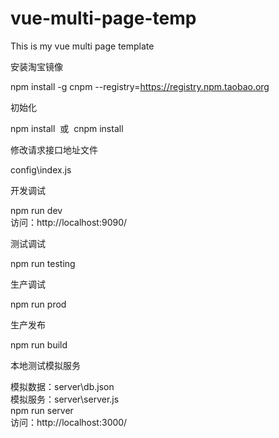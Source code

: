 # vue-multi-page-temp
This is my vue multi page template

<pre>安装淘宝镜像</pre>
npm install -g cnpm --registry=https://registry.npm.taobao.org

<pre>初始化</pre>
npm install  或  cnpm install

<pre>修改请求接口地址文件</pre>
config\index.js

<pre>开发调试</pre>
npm run dev</br>
访问：http://localhost:9090/

<pre>测试调试</pre>
npm run testing

<pre>生产调试</pre>
npm run prod

<pre>生产发布</pre>
npm run build

<pre>本地测试模拟服务</pre>
模拟数据：server\db.json</br>
模拟服务：server\server.js</br>
npm run server</br>
访问：http://localhost:3000/